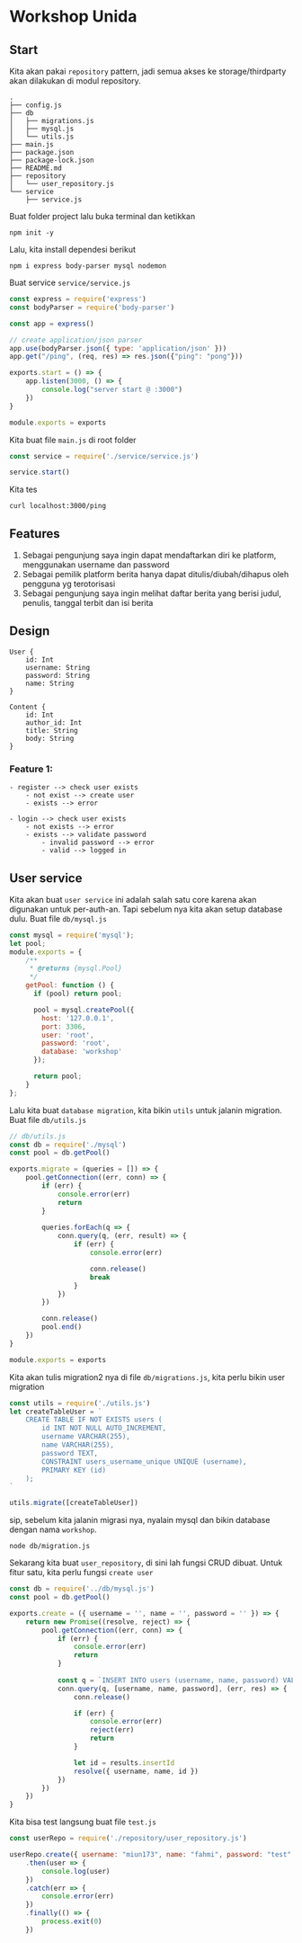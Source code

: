 # Workshop Unida
## Start
Kita akan pakai `repository` pattern, jadi semua akses ke storage/thirdparty 
akan dilakukan di modul repository.
```
.
├── config.js
├── db
│   ├── migrations.js
│   ├── mysql.js
│   └── utils.js
├── main.js
├── package.json
├── package-lock.json
├── README.md
├── repository
│   └── user_repository.js
└── service
    ├── service.js
```

Buat folder project lalu buka terminal dan ketikkan
```
npm init -y
```

Lalu, kita install dependesi berikut
```
npm i express body-parser mysql nodemon
```

Buat service `service/service.js`
```js
const express = require('express')
const bodyParser = require('body-parser')

const app = express()

// create application/json parser
app.use(bodyParser.json({ type: 'application/json' }))
app.get("/ping", (req, res) => res.json({"ping": "pong"}))

exports.start = () => {
    app.listen(3000, () => {
        console.log("server start @ :3000")
    })
}

module.exports = exports
```

Kita buat file `main.js` di root folder
```js
const service = require('./service/service.js')

service.start()
```

Kita tes
```
curl localhost:3000/ping
```

## Features
1. Sebagai pengunjung saya ingin dapat mendaftarkan diri ke platform, menggunakan username dan password
2. Sebagai pemilik platform berita hanya dapat ditulis/diubah/dihapus oleh pengguna yg terotorisasi
3. Sebagai pengunjung saya ingin melihat daftar berita yang berisi judul, penulis, tanggal terbit dan isi berita


## Design
```
User {
    id: Int
    username: String
    password: String
    name: String
}

Content {
    id: Int
    author_id: Int
    title: String
    body: String
}
```

### Feature 1:
    - register --> check user exists
        - not exist --> create user
        - exists --> error 
    
    - login --> check user exists
        - not exists --> error
        - exists --> validate password 
            - invalid password --> error
            - valid --> logged in


## User service
Kita akan buat `user service` ini adalah salah satu core karena akan digunakan untuk
per-auth-an. Tapi sebelum nya kita akan setup database dulu. 
Buat file `db/mysql.js`
```js
const mysql = require('mysql');
let pool;
module.exports = {
    /**
     * @returns {mysql.Pool}
     */
    getPool: function () {
      if (pool) return pool;

      pool = mysql.createPool({
        host: '127.0.0.1',
        port: 3306,
        user: 'root',
        password: 'root',
        database: 'workshop'
      });

      return pool;
    }
};

```

Lalu kita buat `database migration`, kita bikin `utils` untuk jalanin migration.
Buat file `db/utils.js`
```js
// db/utils.js
const db = require('./mysql')
const pool = db.getPool()

exports.migrate = (queries = []) => {
    pool.getConnection((err, conn) => {
        if (err) {
            console.error(err)
            return
        }
    
        queries.forEach(q => {
            conn.query(q, (err, result) => {
                if (err) {
                    console.error(err)

                    conn.release()
                    break
                }
            })
        })

        conn.release()
        pool.end()
    })
}

module.exports = exports
```

Kita akan tulis migration2 nya di file `db/migrations.js`, kita perlu bikin user migration
```js
const utils = require('./utils.js')
let createTableUser = `
    CREATE TABLE IF NOT EXISTS users (
        id INT NOT NULL AUTO_INCREMENT,
        username VARCHAR(255),
        name VARCHAR(255),
        password TEXT,
        CONSTRAINT users_username_unique UNIQUE (username),
        PRIMARY KEY (id)
    );
`

utils.migrate([createTableUser])
```

sip, sebelum kita jalanin migrasi nya, nyalain mysql dan bikin database dengan nama `workshop`.
```
node db/migration.js
```

Sekarang kita buat `user_repository`, di sini lah fungsi CRUD dibuat. Untuk fitur satu, kita perlu 
fungsi `create user`
```js
const db = require('../db/mysql.js')
const pool = db.getPool()

exports.create = ({ username = '', name = '', password = '' }) => {
    return new Promise((resolve, reject) => {
        pool.getConnection((err, conn) => {
            if (err) {
                console.error(err)
                return
            }
            
            const q = `INSERT INTO users (username, name, password) VALUES(?, ?, ?)`
            conn.query(q, [username, name, password], (err, res) => {
                conn.release()

                if (err) {
                    console.error(err)
                    reject(err)
                    return
                }

                let id = results.insertId
                resolve({ username, name, id })
            })
        })
    })
}
```

Kita bisa test langsung buat file `test.js`
```js
const userRepo = require('./repository/user_repository.js')

userRepo.create({ username: "miun173", name: "fahmi", password: "test" })
    .then(user => {
        console.log(user)
    })
    .catch(err => {
        console.error(err)
    })
    .finally(() => {
        process.exit(0)
    })
```

